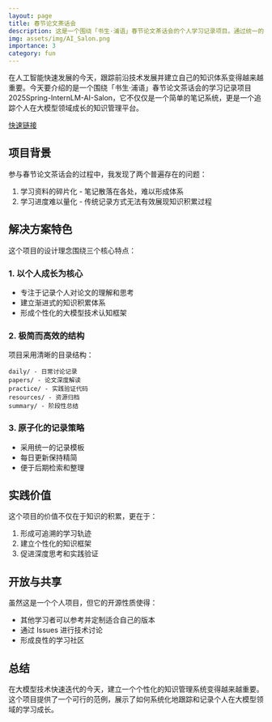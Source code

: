 ```yaml
---
layout: page
title: 春节论文茶话会
description: 这是一个围绕「书生·浦语」春节论文茶话会的个人学习记录项目。通过统一的知识管理体系，解决了学习过程中的碎片化问题，实现对论文阅读、技术讨论和代码实践的系统化记录。项目采用极简的目录结构和原子化的记录策略，帮助建立个性化的大模型知识体系，追踪学习成长轨迹。
img: assets/img/AI_Salon.png
importance: 3
category: fun
---
```


在人工智能快速发展的今天，跟踪前沿技术发展并建立自己的知识体系变得越来越重要。今天要介绍的是一个围绕「书生·浦语」春节论文茶话会的学习记录项目 2025Spring-InternLM-AI-Salon，它不仅仅是一个简单的笔记系统，更是一个追踪个人在大模型领域成长的知识管理平台。

[快速链接](https://swze06osuex.feishu.cn/docx/RF2idcIKEoh4Slxs6mHc1hAgnLf?from=from_copylink)


## 项目背景

参与春节论文茶话会的过程中，我发现了两个普遍存在的问题：

1. 学习资料的碎片化 - 笔记散落在各处，难以形成体系
2. 学习进度难以量化 - 传统记录方式无法有效展现知识积累过程

## 解决方案特色

这个项目的设计理念围绕三个核心特点：

### 1. 以个人成长为核心

- 专注于记录个人对论文的理解和思考
- 建立渐进式的知识积累体系
- 形成个性化的大模型技术认知框架

### 2. 极简而高效的结构

项目采用清晰的目录结构：

```
daily/ - 日常讨论记录
papers/ - 论文深度解读
practice/ - 实践验证代码
resources/ - 资源归档
summary/ - 阶段性总结
```

### 3. 原子化的记录策略

- 采用统一的记录模板
- 每日更新保持精简
- 便于后期检索和整理

## 实践价值

这个项目的价值不仅在于知识的积累，更在于：

1. 形成可追溯的学习轨迹
2. 建立个性化的知识框架
3. 促进深度思考和实践验证

## 开放与共享

虽然这是一个个人项目，但它的开源性质使得：

- 其他学习者可以参考并定制适合自己的版本
- 通过 Issues 进行技术讨论
- 形成良性的学习社区

## 总结

在大模型技术快速迭代的今天，建立一个个性化的知识管理系统变得越来越重要。这个项目提供了一个可行的范例，展示了如何系统化地跟踪和记录个人在大模型领域的学习成长。

